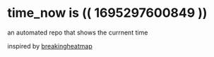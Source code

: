 # time_now is (( 1695297600849 ))

an automated repo that shows the currnent time

inspired by [breakingheatmap](https://github.com/breakingheatmap/breakingheatmap)